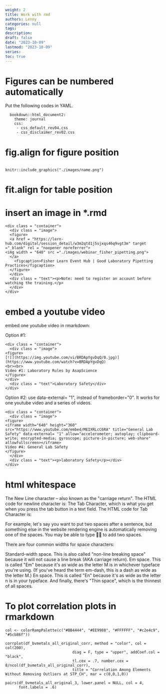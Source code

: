 ```yaml
---
weight: 2
title: Work with rmd
authors: Lenny
categories: null
tags: 
description: 
draft: false
date: "2023-10-09"
lastmod: "2023-10-09"
series:
toc: true
---
```



<!--more-->

# Figures can be numbered automatically
Put the following codes in YAML.

```
  bookdown::html_document2:
    theme: journal   
    css:
     - css_default_rev04.css
     - css_disclaimer_rev02.css
```

# fig.align for figure position

```{r, fig.align='center'}
 
knitr::include_graphics("./images/name.png")
```

# fit.align for table position


# insert an image in *.rmd
```
<div class = "container">
  <div class = "image">
  <figure>
  <a href = "https://lern-hub.com/digital/session_detail/w3m2qtd1j5sjxqs46q9vgt3m" target ="_blank" rel = "noopener noreferrer">
<img width = "640" src ="./images/webinar_fisher_pipetting.png">
  </a>
    <figcaption>Fisher Learn Event Hub | Good Laboratory Pipetting Practices</figcaption>
  </figure>
  </div>
  <div class = "text"><p>Note: need to register an account before watching the training.</p>
  </div>
</div>
```

# embed a youtube video

embed one youtube video in rmarkdown:

Option #1:
```
<div class = "container">
  <div class = "image">
<figure>
[![](https://img.youtube.com/vi/BRDApYgvDqQ/0.jpg)](https://www.youtube.com/watch?v=BRDApYgvDqQ)
<br><br>
Video #1: Laboratory Rules by AsapScience
</figure>
</div>
  <div class = "text">Laboratory Safety</div>
</div>
```

Option #2: use data-external= "1", instead of frameborder="0".  It works for one youtube video and a series of videos.
```
<div class = "container">
  <div class = "image">
<figure>
<iframe width="640" height="360" src="https://www.youtube.com/embed/MEIXRLcC6RA" title="General Lab Safety" data-external= "1" allow="accelerometer; autoplay; clipboard-write; encrypted-media; gyroscope; picture-in-picture; web-share" allowfullscreen></iframe>
Video #4: General Lab Safety
</figure>
  </div>
  <div class = "text"><p>laboratory Safety</p></div>
</div>
```

# html whitespace
The New Line character – also known as the "carriage return". The HTML code for newline character is: &#13;
The Tab Character, which is what you get when you press the tab button in a text field. The HTML code for Tab Character is: &#09;

For example, let's say you want to put two spaces after a sentence, but something else in the website rendering engine is automatically removing one of the spaces. You may be able to type &#20;&#20; to add two spaces.

There are four common widths for space characters:

Standard-width space. This is also called "non-line breaking space" because it will not cause a line break (AKA carriage return).
Em space. This is called "Em" because it's as wide as the letter M is in whichever typeface you're using. (If you've heard the term em-dash, this is a dash as wide as the letter M.)
En space. This is called "En" because it's as wide as the letter n is in your typeface.
And finally, there's "Thin space", which is the thinnest of all spaces.

# To plot correlation plots in rmarkdown

```{r, plot_heatmap}
col <- colorRampPalette(c("#BB4444", "#EE9988", "#FFFFFF", "#c2e4c9", "#5cb86f"))
 
corrplot(df_bvmetals_all_original_corr, method = "color", col = col(200),
                              diag = F, type = "upper", addCoef.col = "black",
                              tl.cex = .7, number.cex = 8/ncol(df_bvmetals_all_original_corr),
                              title = "Correlation Among Elements Without Removing Outliers at STP_CH", mar = c(0,0,1,0))
```
 
 
```{r, plot_pair}
pairs(df_bvmetals_all_original_3, lower.panel = NULL, col = 4,
      font.labels = .6)
 
```
